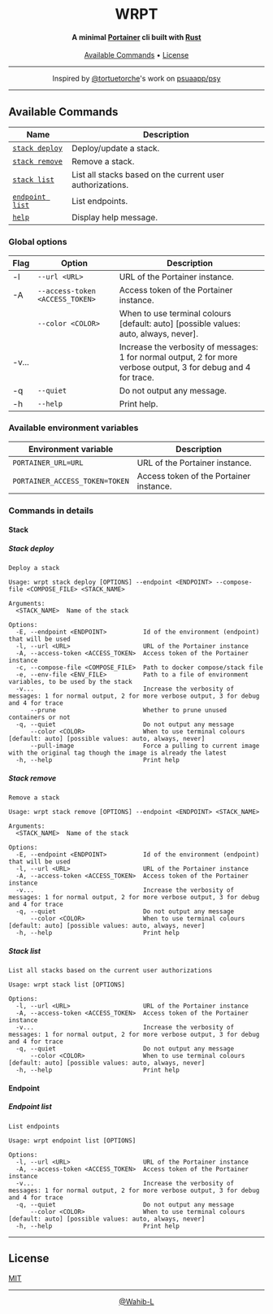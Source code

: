 <h1 align="center">WRPT</h1>

<h4 align="center">A minimal <a href="https://portainer.io/" target="_blank">Portainer</a> cli built with <a href="https://www.rust-lang.org" target="_blank">Rust</a></h4>

<p align="center">
  <a href="#available-commands">Available Commands</a> •
  <a href="#license">License</a>
</p>

---

<p align="center">
Inspired by <a href="https://gitlab.com/tortuetorche" target="_blank">@tortuetorche</a>'s work on <a href="https://gitlab.com/psuapp/psu" target="_blank">psuaapp/psy</a>
</p>

---

## Available Commands

| Name                              | Description                                               |
|-----------------------------------|-----------------------------------------------------------|
| [`stack deploy`](#stack-deploy)   | Deploy/update a stack.                                    |
| [`stack remove`](#stack-remove)   | Remove a stack.                                           |
| [`stack list`](#stack-list)       | List all stacks based on the current user authorizations. |
| [`endpoint list`](#endpoint-list) | List endpoints.                                           |
| [`help`](#help)                   | Display help message.                                     |

### Global options

| Flag  | Option                          | Description                                                                                                      |
|-------|---------------------------------|------------------------------------------------------------------------------------------------------------------|
| -l    | `--url <URL>`                   | URL of the Portainer instance.                                                                                   |
| -A    | `--access-token <ACCESS_TOKEN>` | Access token of the Portainer instance.                                                                          |
|       | `--color <COLOR>`               | When to use terminal colours [default: auto] [possible values: auto, always, never].                             |
| -v... |                                 | Increase the verbosity of messages: 1 for normal output, 2 for more verbose output, 3 for debug and 4 for trace. |
| -q    | `--quiet`                       | Do not output any message.                                                                                       |
| -h    | `--help`                        | Print help.                                                                                                      |

### Available environment variables

| Environment variable           | Description                             |
|--------------------------------|-----------------------------------------|
| `PORTAINER_URL=URL`            | URL of the Portainer instance.          |
| `PORTAINER_ACCESS_TOKEN=TOKEN` | Access token of the Portainer instance. |

### Commands in details

#### Stack

##### Stack deploy

```
Deploy a stack

Usage: wrpt stack deploy [OPTIONS] --endpoint <ENDPOINT> --compose-file <COMPOSE_FILE> <STACK_NAME>

Arguments:
  <STACK_NAME>  Name of the stack

Options:
  -E, --endpoint <ENDPOINT>          Id of the environment (endpoint) that will be used
  -l, --url <URL>                    URL of the Portainer instance
  -A, --access-token <ACCESS_TOKEN>  Access token of the Portainer instance
  -c, --compose-file <COMPOSE_FILE>  Path to docker compose/stack file
  -e, --env-file <ENV_FILE>          Path to a file of environment variables, to be used by the stack
  -v...                              Increase the verbosity of messages: 1 for normal output, 2 for more verbose output, 3 for debug and 4 for trace
      --prune                        Whether to prune unused containers or not
  -q, --quiet                        Do not output any message
      --color <COLOR>                When to use terminal colours [default: auto] [possible values: auto, always, never]
      --pull-image                   Force a pulling to current image with the original tag though the image is already the latest
  -h, --help                         Print help
```

##### Stack remove

```
Remove a stack

Usage: wrpt stack remove [OPTIONS] --endpoint <ENDPOINT> <STACK_NAME>

Arguments:
  <STACK_NAME>  Name of the stack

Options:
  -E, --endpoint <ENDPOINT>          Id of the environment (endpoint) that will be used
  -l, --url <URL>                    URL of the Portainer instance
  -A, --access-token <ACCESS_TOKEN>  Access token of the Portainer instance
  -v...                              Increase the verbosity of messages: 1 for normal output, 2 for more verbose output, 3 for debug and 4 for trace
  -q, --quiet                        Do not output any message
      --color <COLOR>                When to use terminal colours [default: auto] [possible values: auto, always, never]
  -h, --help                         Print help
```


##### Stack list

```
List all stacks based on the current user authorizations

Usage: wrpt stack list [OPTIONS]

Options:
  -l, --url <URL>                    URL of the Portainer instance
  -A, --access-token <ACCESS_TOKEN>  Access token of the Portainer instance
  -v...                              Increase the verbosity of messages: 1 for normal output, 2 for more verbose output, 3 for debug and 4 for trace
  -q, --quiet                        Do not output any message
      --color <COLOR>                When to use terminal colours [default: auto] [possible values: auto, always, never]
  -h, --help                         Print help
```

#### Endpoint

##### Endpoint list

```
List endpoints

Usage: wrpt endpoint list [OPTIONS]

Options:
  -l, --url <URL>                    URL of the Portainer instance
  -A, --access-token <ACCESS_TOKEN>  Access token of the Portainer instance
  -v...                              Increase the verbosity of messages: 1 for normal output, 2 for more verbose output, 3 for debug and 4 for trace
  -q, --quiet                        Do not output any message
      --color <COLOR>                When to use terminal colours [default: auto] [possible values: auto, always, never]
  -h, --help                         Print help
```

---
## License

[MIT](LICENSE) 

---

<p align="center">
    <a href="https://github.com/Wahib-L" target="_blank">@Wahib-L</a>
</p>
